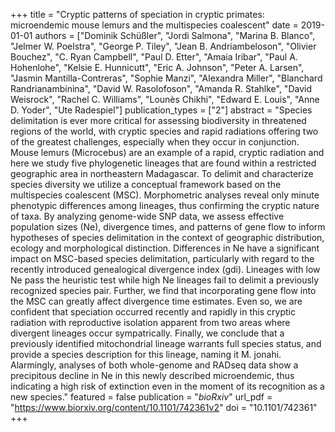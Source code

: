 +++
title = "Cryptic patterns of speciation in cryptic primates: microendemic mouse lemurs and the multispecies coalescent"
date = 2019-01-01
authors = ["Dominik Schüßler", "Jordi Salmona", "Marina B. Blanco", "Jelmer W. Poelstra", "George P. Tiley", "Jean B. Andriambeloson", "Olivier Bouchez", "C. Ryan Campbell", "Paul D. Etter", "Amaia Iribar", "Paul A. Hohenlohe", "Kelsie E. Hunnicutt", "Eric A. Johnson", "Peter A. Larsen", "Jasmin Mantilla-Contreras", "Sophie Manzi", "Alexandra Miller", "Blanchard Randrianambinina", "David W. Rasolofoson", "Amanda R. Stahlke", "David Weisrock", "Rachel C. Williams", "Lounès Chikhi", "Edward E. Louis", "Anne D. Yoder", "Ute Radespiel"]
publication_types = ["2"]
abstract = "Species delimitation is ever more critical for assessing biodiversity in threatened regions of the world, with cryptic species and rapid radiations offering two of the greatest challenges, especially when they occur in conjunction. Mouse lemurs (Microcebus) are an example of a rapid, cryptic radiation and here we study five phylogenetic lineages that are found within a restricted geographic area in northeastern Madagascar. To delimit and characterize species diversity we utilize a conceptual framework based on the multispecies coalescent (MSC). Morphometric analyses reveal only minute phenotypic differences among lineages, thus confirming the cryptic nature of taxa. By analyzing genome-wide SNP data, we assess effective population sizes (Ne), divergence times, and patterns of gene flow to inform hypotheses of species delimitation in the context of geographic distribution, ecology and morphological distinction. Differences in Ne have a significant impact on MSC-based species delimitation, particularly with regard to the recently introduced genealogical divergence index (gdi). Lineages with low Ne pass the heuristic test while high Ne lineages fail to delimit a previously recognized species pair. Further, we find that incorporating gene flow into the MSC can greatly affect divergence time estimates. Even so, we are confident that speciation occurred recently and rapidly in this cryptic radiation with reproductive isolation apparent from two areas where divergent lineages occur sympatrically. Finally, we conclude that a previously identified mitochondrial lineage warrants full species status, and provide a species description for this lineage, naming it M. jonahi. Alarmingly, analyses of both whole-genome and RADseq data show a precipitous decline in Ne in this newly described microendemic, thus indicating a high risk of extinction even in the moment of its recognition as a new species."
featured = false
publication = "*bioRxiv*"
url_pdf = "https://www.biorxiv.org/content/10.1101/742361v2"
doi = "10.1101/742361"
+++

